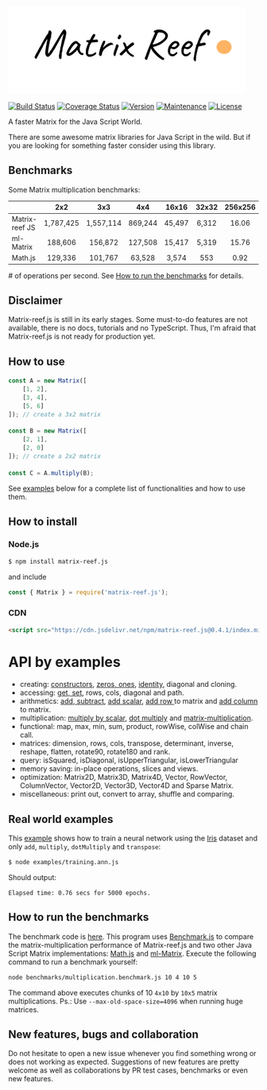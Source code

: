<img src="https://github.com/doleron/matrix-reef.js/blob/master/images/matrix-reef.js-logo.png?raw=true" height="175">

[![Build Status](https://travis-ci.com/doleron/matrix-reef.js.svg?branch=master)](https://travis-ci.com/doleron/matrix-reef.js)
[![Coverage Status](https://coveralls.io/repos/github/doleron/matrix-reef.js/badge.svg?branch=master&service=github)](https://coveralls.io/github/doleron/matrix-reef.js?branch=master)
[![Version](https://img.shields.io/npm/v/matrix-reef.js.svg)](https://www.npmjs.com/package/matrix-reef.js)
[![Maintenance](https://img.shields.io/maintenance/yes/2020.svg)](https://github.com/doleron/matrix-reef.js/graphs/commit-activity)
[![License](https://img.shields.io/github/license/doleron/matrix-reef.js.svg)](https://github.com/doleron/matrix-reef.js/blob/master/LICENSE)

A faster Matrix for the Java Script World.

There are some awesome matrix libraries for Java Script in the wild.
But if you are looking for something faster consider using this library.

## Benchmarks

Some Matrix multiplication benchmarks:

|                |    2x2    |    3x3    |   4x4   |  16x16 | 32x32 | 256x256 | 512x512 |
|----------------|:---------:|:---------:|:-------:|:------:|:-----:|:-------:|:-------:|
| Matrix-reef JS | 1,787,425 | 1,557,114 | 869,244 | 45,497 | 6,312 |   16.06 |    1.92 |
| ml-Matrix      |   188,606 |   156,872 | 127,508 | 15,417 | 5,319 |   15.76 |    1.89 |
| Math.js        |   129,336 |   101,767 |  63,528 |  3,574 |   553 |    0.92 |    0.08 |

\# of operations per second. See [How to run the benchmarks](#how-to-run-the-benchmarks) for details.

## Disclaimer
Matrix-reef.js is still in its early stages. Some must-to-do features are not available, there is no docs, tutorials and no TypeScript. Thus, I'm afraid that Matrix-reef.js is not ready for production yet.

## How to use

```javascript
const A = new Matrix([
    [1, 2], 
    [3, 4], 
    [5, 6]
]); // create a 3x2 matrix

const B = new Matrix([
    [2, 1], 
    [2, 0]
]); // create a 2x2 matrix

const C = A.multiply(B);
```
See [examples](#API-by-examples) below for a complete list of functionalities and how to use them.
## How to install

### Node.js
```bash
$ npm install matrix-reef.js
```
and include
```javascript
const { Matrix } = require('matrix-reef.js');
```
### CDN
```html
<script src="https://cdn.jsdelivr.net/npm/matrix-reef.js@0.4.1/index.min.js"></script>
```
# API by examples
- creating: [constructors](examples/creational.md#constructors), [zeros, ones](examples/creational.md#zeros-and-ones), [identity](examples/creational.md#identity-aka-eye), diagonal and cloning.
- accessing: [get, set](examples/accessing.md#constructors), rows, cols, diagonal and path.
- arithmetics: [add, subtract](examples/arithmetics.md#get-and-set), [add scalar](examples/arithmetics.md#adding-scalar-to-matrix), [add row ](examples/arithmetics.md#adding-row-or-column-to-matrix) to matrix and [add column](examples/arithmetics.md#adding-row-or-column-to-matrix) to matrix.
- multiplication: [multiply by scalar](multiplication.md#multiply-by-scalar), [dot multiply](multiplication.md#dot-multiplication) and [matrix-multiplication](multiplication.md#matrix-multiplication).
- functional: map, max, min, sum, product, rowWise, colWise and chain call.
- matrices: dimension, rows, cols, transpose, determinant, inverse, reshape, flatten, rotate90, rotate180 and rank.
- query: isSquared, isDiagonal, isUpperTriangular, isLowerTriangular
- memory saving: in-place operations, slices and views.
- optimization: Matrix2D, Matrix3D, Matrix4D, Vector, RowVector, ColumnVector, Vector2D, Vector3D, Vector4D and Sparse Matrix.
- miscellaneous: print out, convert to array, shuffle and comparing.
## Real world examples

This [example](examples/ann/training.ann.js) shows how to train a neural network using the [Iris](https://archive.ics.uci.edu/ml/datasets/iris) dataset and only `add`, `multiply`, `dotMultiply` and `transpose`:

```bash
$ node examples/training.ann.js 
```
Should output:
```
Elapsed time: 0.76 secs for 5000 epochs.
```
## How to run the benchmarks

The benchmark code is [here](blob/master/benchmarks/multiplication.benchmark.js). This program uses <a href="https://github.com/bestiejs/benchmark.js" target="_blank">Benchmark.js</a> to compare the matrix-multiplication performance of Matrix-reef.js and two other Java Script Matrix implementations: <a href="https://github.com/josdejong/mathjs" target="_blank">Math.js</a> and <a href="https://github.com/mljs/matrix" target="_blank">ml-Matrix</a>.
Execute the following command to run a benchmark yourself:
```bash
node benchmarks/multiplication.benchmark.js 10 4 10 5
```
The command above executes chunks of 10 `4x10` by `10x5` matrix multiplications. Ps.: Use `--max-old-space-size=4096` when running huge matrices.
## New features, bugs and collaboration
Do not hesitate to open a new issue whenever you find something wrong or does not working as expected. Suggestions of new features are pretty welcome as well as collaborations by PR test cases, benchmarks or even new features.